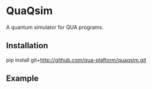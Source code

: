 # QuaQsim
A quantum simulator for QUA programs.

## Installation
pip install git+http://github.com/qua-plaftorm/quaqsim.git

## Example
```python

```
